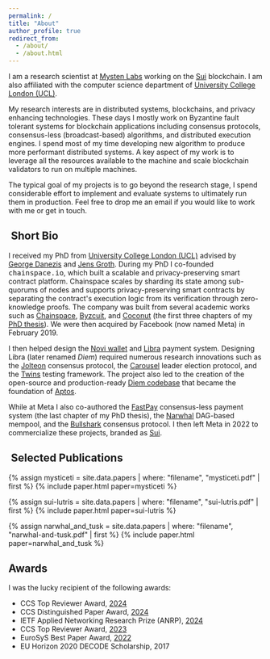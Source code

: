 ```yaml
---
permalink: /
title: "About"
author_profile: true
redirect_from:
  - /about/
  - /about.html
---
```


I am a research scientist at [Mysten Labs](https://mystenlabs.com) working on the [Sui](https://sui.io) blockchain. I am also affiliated with the computer science department of [University College London (UCL)](https://www.ucl.ac.uk).

My research interests are in distributed systems, blockchains, and privacy enhancing technologies. These days I mostly work on Byzantine fault tolerant systems for blockchain applications including consensus protocols, consensus-less (broadcast-based) algorithms, and distributed execution engines.
I spend most of my time developing new algorithm to produce more performant distributed systems. A key aspect of my work is to leverage all the resources available to the machine and scale blockchain validators to run on multiple machines.

The typical goal of my projects is to go beyond the research stage, I spend considerable effort to implement and evaluate systems to ultimately run them in production. Feel free to drop me an email if you would like to work with me or get in touch.

<!-- <i class="fas fa-envelope"></i> alberto.sonnino@ucl.ac.uk<br>
<i class="fas fa-envelope"></i> alberto@mystenlabs.com -->

##  Short Bio

I received my PhD from [University College London (UCL)](https://www.ucl.ac.uk) advised by [George Danezis](http://www0.cs.ucl.ac.uk/staff/G.Danezis/) and [Jens Groth](http://www0.cs.ucl.ac.uk/staff/j.groth/). During my PhD I co-founded <kbd>chainspace.io</kbd>, which built a scalable and privacy-preserving smart contract platform. Chainspace scales by sharding its state among sub-quorums of nodes and supports privacy-preserving smart contracts by separating the contract's execution logic from its verification through zero-knowledge proofs. The company was built from several academic works such as [Chainspace](/papers/chainspace.pdf), [Byzcuit](/papers/byzcuit.pdf), and [Coconut](/papers/coconut.pdf) (the first three chapters of my [PhD thesis](/papers/ucl-phd.pdf)). We were then acquired by Facebook (now named Meta) in February 2019.

I then helped design the [Novi wallet](https://www.facebook.com/help/1388094248345081/) and [Libra](https://www.diem.com/en-us/) payment system. Designing Libra (later renamed _Diem_) required numerous research innovations such as the [Jolteon](/papers/jolteon-and-ditto.pdf) consensus protocol, the [Carousel](/papers/carousel.pdf) leader election protocol, and the [Twins](/papers/twins.pdf) testing framework. The project also led to the creation of the open-source and production-ready [Diem codebase](https://github.com/diem/diem) that became the foundation of [Aptos](https://aptoslabs.com).

While at Meta I also co-authored the [FastPay](/papers/fastpay.pdf) consensus-less payment system (the last chapter of my PhD thesis), the [Narwhal](/papers/narwhal-and-tusk.pdf) DAG-based mempool, and the [Bullshark](/papers/bullshark.pdf) consensus protocol. I then left Meta in 2022 to commercialize these projects, branded as [Sui](https://sui.io).

##  Selected Publications

{% assign mysticeti = site.data.papers | where: "filename", "mysticeti.pdf" | first %}
{% include paper.html paper=mysticeti %}

{% assign sui-lutris = site.data.papers | where: "filename", "sui-lutris.pdf" | first %}
{% include paper.html paper=sui-lutris %}

{% assign narwhal_and_tusk = site.data.papers | where: "filename", "narwhal-and-tusk.pdf" | first %}
{% include paper.html paper=narwhal_and_tusk %}

## Awards

I was the lucky recipient of the following awards:

- CCS Top Reviewer Award, [2024](https://www.sigsac.org/ccs/CCS2024/program/awards.html)
- CCS Distinguished Paper Award, [2024](https://www.sigsac.org/ccs/CCS2024/program/awards.html)
- IETF Applied Networking Research Prize (ANRP), [2024](https://www.irtf.org/anrp/)
- CCS Top Reviewer Award, [2023](/awards/Top%20Reviewer%20Award%20-%20CCS%202023.pdf)
- EuroSyS Best Paper Award, [2022](https://2022.eurosys.org/index.html@p=652.html)
- EU Horizon 2020 DECODE Scholarship, 2017
